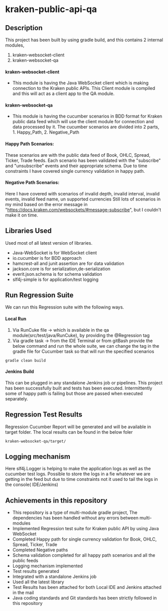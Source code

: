 # kraken-public-api-qa

Description
-----------

This project has been built by using gradle build, and this contains 2 internal modules,

1. kraken-websocket-client
2. kraken-websocket-qa

#### kraken-websocket-client
- This module is having the Java WebSocket client which is making connection to the Kraken public
APIs. This Client module is compiled and this will act as a client app to the QA module.
#### kraken-websocket-qa
- This module is having the cucumber scenarios in BDD format for Kraken public data feed which will use the client module for
connection and data processed by it. 
The cucumber scenarios are divided into 2 parts, 1. Happy_Path, 2. Negative_Path

#### Happy Path Scenarios:

These scenarios are with the public data feed of Book, OHLC, Spread, Ticker, Trade feeds. Each scenario has been
validated with the "subscribe" and "unsubscribe" events and their appropriate schema. Due to time constraints I have
covered single currency validation in happy path.

#### Negative Path Scenarios:

Here I have covered with scenarios of invalid depth, invalid interval, invalid events, invalid feed name, un supported
currencies Still lots of scenarios in my mind based on the error message
in "https://docs.kraken.com/websockets/#message-subscribe", but I couldn't make it on time.

Libraries Used
-------------------

Used most of all latest version of libraries.

- Java-WebSocket is for WebSocket client
- io.cucumber is for BDD approach
- hamcrest-all and junit assertion are for data validation
- jackson.core is for serialization,de-serialization
- everit.json.schema is for schema validation
- slf4j-simple is for application/test logging

Run Regression Suite
--------------------
We can run this Regression suite with the following ways.

#### Local Run

1. Via RunCuke file -> which is available in the qa module(src/test/java/RunCuke), by providing the @Regression tag
2. Via gradle task -> from the IDE Terminal or from gitBash provide the below command and run the whole suite, we can
   change the tag in the gradle file for Cucumber task so that will run the specified scenarios

```
gradle clean build
```

#### Jenkins Build

This can be plugged in any standalone Jenkins job or pipelines. This project has been successfully built and tests has
been executed. Intermittently some of happy path is failing but those are passed when executed separately.

Regression Test Results
-----------------------
Regression Cucumber Report will be generated and will be available in target folder. The local results can be found in
the below foler

```
kraken-websocket-qa/target/
```

Logging mechanism
-----------------
Here slf4j.Logger is helping to make the application logs as well as the cucumber test logs. Possible to store the logs
in a fie whatever we are getting in the feed but due to time constraints not it used to tail the logs in the console(
IDE/Jenkins)

Achievements in this repository
-------------------------------
- This repository is a type of multi-module gradle project, The dependencies has been handled without any errors between multi-modules
- Implemented Regression test suite for Kraken public API by using Java WebSocket
- Completed Happy path for single currency validation for Book, OHLC, Spread, Ticker, Trade
- Completed Negative paths
- Schema validation completed for all happy path scenarios and all the public feeds
- Logging mechanism implemented
- Test results generated
- Integrated with a standalone Jenkins job
- Used all the latest library
- Test Results has been attached for both Local IDE and Jenkins attached in the mail
- Java coding standards and Git standards has been strictly followed in this repository
